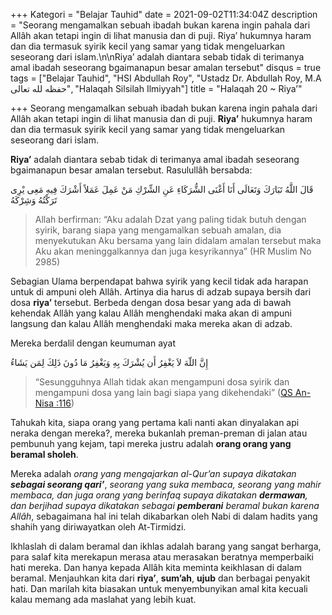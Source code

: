 +++
Kategori = "Belajar Tauhid"
date = 2021-09-02T11:34:04Z
description = "Seorang mengamalkan sebuah ibadah bukan karena ingin pahala dari Allâh akan tetapi ingin di lihat manusia dan di puji. Riya’ hukumnya haram dan dia termasuk syirik kecil yang samar yang tidak mengeluarkan seseorang dari islam.\n\nRiya’ adalah diantara sebab tidak di terimanya amal ibadah seseorang bgaimanapun besar amalan tersebut"
disqus = true
tags = ["Belajar Tauhid", "HSI Abdullah Roy", "Ustadz Dr. Abdullah Roy, M.A حفظه لله تعالى", "Halaqah Silsilah Ilmiyyah"]
title = "Halaqah 20 ~ Riya’"

+++
Seorang mengamalkan sebuah ibadah bukan karena ingin pahala dari Allâh akan tetapi ingin di lihat manusia dan di puji. **Riya’** hukumnya haram dan dia termasuk syirik kecil yang samar yang tidak mengeluarkan seseorang dari islam.

**Riya’** adalah diantara sebab tidak di terimanya amal ibadah seseorang bgaimanapun besar amalan tersebut. Rasulullâh bersabda:

قَالَ اللَّهُ تَبَارَكَ وَتَعَالَى أَنَا أَغْنَى الشُّرَكَاءِ عَنِ الشِّرْكِ مَنْ عَمِلَ عَمَلاً أَشْرَكَ فِيهِ مَعِى يْرِى تَرَكْتُهُ وَشِرْكَهُ

> Allah berfirman: “Aku adalah Dzat yang paling tidak butuh dengan syirik, barang siapa yang mengamalkan sebuah amalan, dia menyekutukan Aku bersama yang lain didalam amalan tersebut maka Aku akan meninggalkannya dan juga kesyrikannya” (HR Muslim No 2985)

Sebagian Ulama berpendapat bahwa syirik yang kecil tidak ada harapan untuk di ampuni oleh Allâh. Artinya dia harus di adzab supaya bersih dari dosa **riya’** tersebut. Berbeda dengan dosa besar yang ada di bawah kehendak Allâh yang kalau Allâh menghendaki maka akan di ampuni langsung dan kalau Allâh menghendaki maka mereka akan di adzab.

Mereka berdalil dengan keumuman ayat

إِنَّ اللّهَ لاَ يَغْفِرُ أَن يُشْرَكَ بِهِ وَيَغْفِرُ مَا دُونَ ذَلِكَ لِمَن يَشَاءُ

> “Sesungguhnya Allah tidak akan mengampuni dosa syirik dan mengampuni dosa yang lain bagi siapa yang dikehendaki” ([QS An-Nisa :116](https://quran.com/4:116?font=v1&translations=33 "QS An-Nisa 116"))

Tahukah kita, siapa orang yang pertama kali nanti akan dinyalakan api neraka dengan mereka?, mereka bukanlah preman-preman di jalan atau pembunuh yang kejam, tapi mereka justru adalah **orang orang yang beramal sholeh**.

Mereka adalah _orang yang mengajarkan al-Qur’an supaya dikatakan **sebagai seorang qari’**_, _seorang yang suka membaca, seorang yang mahir membaca, dan juga orang yang berinfaq supaya dikatakan **dermawan**, dan berjihad supaya dikatakan sebagai **pemberani** beramal bukan karena Allâh_, sebagaimana hal ini telah dikabarkan oleh Nabi di dalam hadits yang shahih yang diriwayatkan oleh At-Tirmidzi.

Ikhlaslah di dalam beramal dan ikhlas adalah barang yang sangat berharga, para salaf kita merekapun merasa atau merasakan beratnya memperbaiki hati mereka. Dan hanya kepada Allâh kita meminta keikhlasan di dalam beramal. Menjauhkan kita dari **riya’**, **sum’ah**, **ujub** dan berbagai penyakit hati. Dan marilah kita biasakan untuk menyembunyikan amal kita kecuali kalau memang ada maslahat yang lebih kuat.